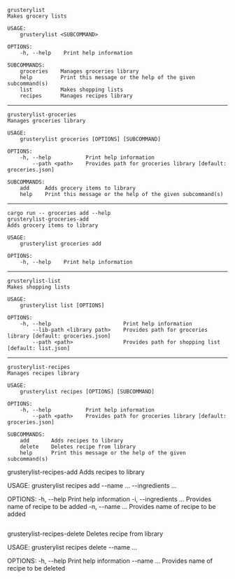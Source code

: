 ```
grusterylist 
Makes grocery lists

USAGE:
    grusterylist <SUBCOMMAND>

OPTIONS:
    -h, --help    Print help information

SUBCOMMANDS:
    groceries    Manages groceries library
    help         Print this message or the help of the given subcommand(s)
    list         Makes shopping lists
    recipes      Manages recipes library
```
---
```
grusterylist-groceries 
Manages groceries library

USAGE:
    grusterylist groceries [OPTIONS] [SUBCOMMAND]

OPTIONS:
    -h, --help           Print help information
        --path <path>    Provides path for groceries library [default: groceries.json]

SUBCOMMANDS:
    add     Adds grocery items to library
    help    Print this message or the help of the given subcommand(s)
```
---
```
cargo run -- groceries add --help 
grusterylist-groceries-add 
Adds grocery items to library

USAGE:
    grusterylist groceries add

OPTIONS:
    -h, --help    Print help information
```
---
```
grusterylist-list 
Makes shopping lists

USAGE:
    grusterylist list [OPTIONS]

OPTIONS:
    -h, --help                       Print help information
        --lib-path <library path>    Provides path for groceries library [default: groceries.json]
        --path <path>                Provides path for shopping list [default: list.json]
```
---
```
grusterylist-recipes 
Manages recipes library

USAGE:
    grusterylist recipes [OPTIONS] [SUBCOMMAND]

OPTIONS:
    -h, --help           Print help information
        --path <path>    Provides path for groceries library [default: groceries.json]

SUBCOMMANDS:
    add       Adds recipes to library
    delete    Deletes recipe from library
    help      Print this message or the help of the given subcommand(s)
```
grusterylist-recipes-add 
Adds recipes to library

USAGE:
    grusterylist recipes add --name <name>... --ingredients <ingredients>...

OPTIONS:
    -h, --help                            Print help information
    -i, --ingredients <ingredients>...    Provides name of recipe to be added
    -n, --name <name>...                  Provides name of recipe to be added
```
```
grusterylist-recipes-delete 
Deletes recipe from library

USAGE:
    grusterylist recipes delete --name <name>...

OPTIONS:
    -h, --help              Print help information
        --name <name>...    Provides name of recipe to be deleted
```
